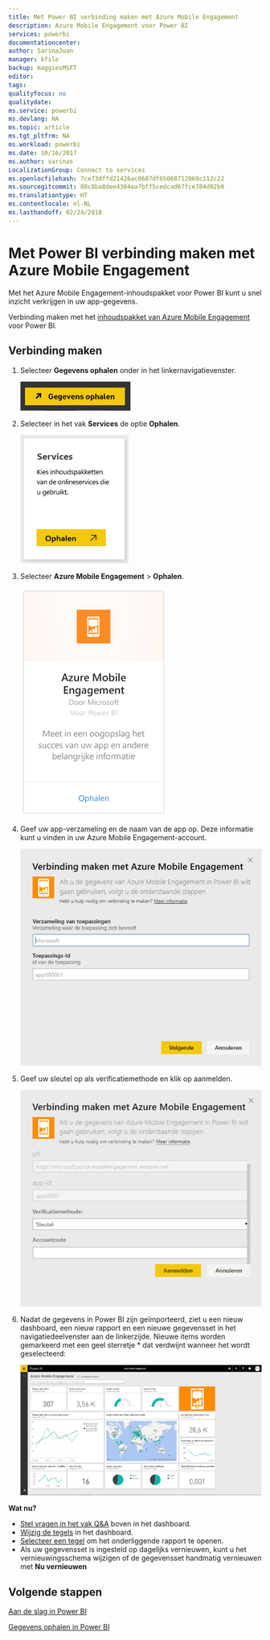 ```yaml
---
title: Met Power BI verbinding maken met Azure Mobile Engagement
description: Azure Mobile Engagement voor Power BI
services: powerbi
documentationcenter: 
author: SarinaJoan
manager: kfile
backup: maggiesMSFT
editor: 
tags: 
qualityfocus: no
qualitydate: 
ms.service: powerbi
ms.devlang: NA
ms.topic: article
ms.tgt_pltfrm: NA
ms.workload: powerbi
ms.date: 10/16/2017
ms.author: sarinas
LocalizationGroup: Connect to services
ms.openlocfilehash: 7ce73dffd21426ac0687df65068712069c112c22
ms.sourcegitcommit: 88c8ba8dee4384ea7bff5cedcad67fce784d92b0
ms.translationtype: HT
ms.contentlocale: nl-NL
ms.lasthandoff: 02/24/2018
---
```

# <a name="connect-to-azure-mobile-engagement-with-power-bi"></a>Met Power BI verbinding maken met Azure Mobile Engagement
Met het Azure Mobile Engagement-inhoudspakket voor Power BI kunt u snel inzicht verkrijgen in uw app-gegevens.

Verbinding maken met het [inhoudspakket van Azure Mobile Engagement](https://app.powerbi.com/groups/me/getdata/services/azme) voor Power BI.

## <a name="how-to-connect"></a>Verbinding maken
1. Selecteer **Gegevens ophalen** onder in het linkernavigatievenster.
   
    ![](media/service-connect-to-azure-mobile/getdata.png)
2. Selecteer in het vak **Services** de optie **Ophalen**.
   
    ![](media/service-connect-to-azure-mobile/services.png)
3. Selecteer **Azure Mobile Engagement** \> **Ophalen**.
   
    ![](media/service-connect-to-azure-mobile/azme.png) 
4. Geef uw app-verzameling en de naam van de app op. Deze informatie kunt u vinden in uw Azure Mobile Engagement-account.
   
    ![](media/service-connect-to-azure-mobile/parameters.png) 
5. Geef uw sleutel op als verificatiemethode en klik op aanmelden.
   
    ![](media/service-connect-to-azure-mobile/creds.png)
6. Nadat de gegevens in Power BI zijn geïmporteerd, ziet u een nieuw dashboard, een nieuw rapport en een nieuwe gegevensset in het navigatiedeelvenster aan de linkerzijde. Nieuwe items worden gemarkeerd met een geel sterretje \* dat verdwijnt wanneer het wordt geselecteerd:
   
    ![](media/service-connect-to-azure-mobile/dashboard.png)

 **Wat nu?**

* [Stel vragen in het vak Q&A](power-bi-q-and-a.md) boven in het dashboard.
* [Wijzig de tegels](service-dashboard-edit-tile.md) in het dashboard.
* [Selecteer een tegel](service-dashboard-tiles.md) om het onderliggende rapport te openen.
* Als uw gegevensset is ingesteld op dagelijks vernieuwen, kunt u het vernieuwingsschema wijzigen of de gegevensset handmatig vernieuwen met **Nu vernieuwen**

## <a name="next-steps"></a>Volgende stappen
[Aan de slag in Power BI](service-get-started.md)

[Gegevens ophalen in Power BI](service-get-data.md)

